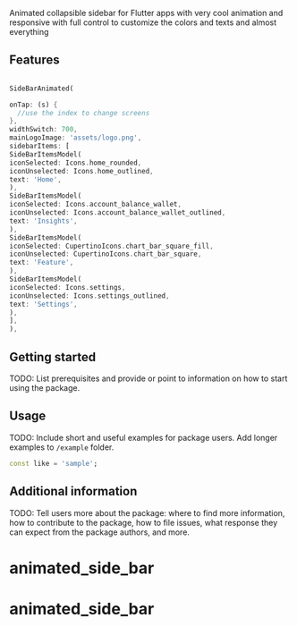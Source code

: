 <!--
This README describes the package. If you publish this package to pub.dev,
this README's contents appear on the landing page for your package.

For information about how to write a good package README, see the guide for
[writing package pages](https://dart.dev/guides/libraries/writing-package-pages).

For general information about developing packages, see the Dart guide for
[creating packages](https://dart.dev/guides/libraries/create-library-packages)
and the Flutter guide for
[developing packages and plugins](https://flutter.dev/developing-packages).
-->

Animated collapsible sidebar for Flutter apps with very cool animation and responsive with full control to customize the colors and texts and almost everything

## Features

~~~~dart

SideBarAnimated(

onTap: (s) {
  //use the index to change screens
},
widthSwitch: 700,
mainLogoImage: 'assets/logo.png',
sidebarItems: [
SideBarItemsModel(
iconSelected: Icons.home_rounded,
iconUnselected: Icons.home_outlined,
text: 'Home',
),
SideBarItemsModel(
iconSelected: Icons.account_balance_wallet,
iconUnselected: Icons.account_balance_wallet_outlined,
text: 'Insights',
),
SideBarItemsModel(
iconSelected: CupertinoIcons.chart_bar_square_fill,
iconUnselected: CupertinoIcons.chart_bar_square,
text: 'Feature',
),
SideBarItemsModel(
iconSelected: Icons.settings,
iconUnselected: Icons.settings_outlined,
text: 'Settings',
),
],
),
~~~~

<td>

</td>

## Getting started

TODO: List prerequisites and provide or point to information on how to
start using the package.

## Usage

TODO: Include short and useful examples for package users. Add longer examples
to `/example` folder.

```dart
const like = 'sample';
```

## Additional information

TODO: Tell users more about the package: where to find more information, how to
contribute to the package, how to file issues, what response they can expect
from the package authors, and more.
# animated_side_bar
# animated_side_bar
